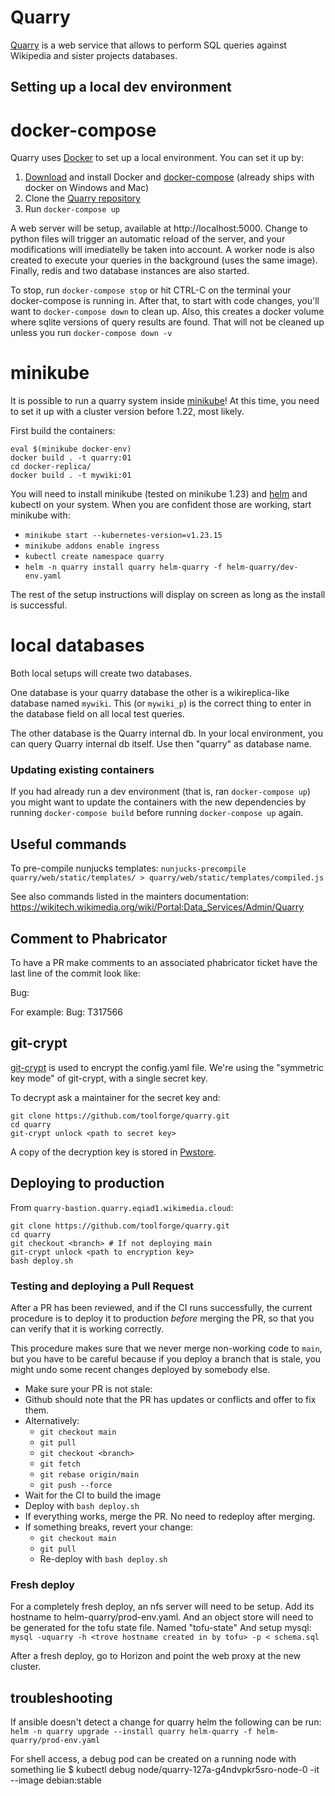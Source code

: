 # Quarry
[Quarry](https://quarry.wmcloud.org/) is a web service that allows to perform SQL 
queries against Wikipedia and sister projects databases.

## Setting up a local dev environment ##

# docker-compose
Quarry uses [Docker](https://docs.docker.com/engine/install/) to set up a local
environment. You can set it up by:

1. [Download](https://docs.docker.com/engine/install/) and install Docker and
   [docker-compose](https://docs.docker.com/compose/) (already ships with docker on Windows and Mac)
3. Clone the [Quarry repository](https://github.com/wikimedia/analytics-quarry-web)
4. Run `docker-compose up`

A web server will be setup, available at http://localhost:5000. Change to python
files will trigger an automatic reload of the server, and your modifications
will imediatelly be taken into account.
A worker node is also created to execute your queries in the background (uses the
same image). Finally, redis and two database instances are also started.

To stop, run `docker-compose stop` or hit CTRL-C on the terminal your docker-compose
is running in. After that, to start with code changes, you'll want to `docker-compose down`
to clean up. Also, this creates a docker volume where sqlite versions of query
results are found. That will not be cleaned up unless you run `docker-compose down -v`

# minikube
It is possible to run a quarry system inside [minikube](https://minikube.sigs.k8s.io/docs/)!
At this time, you need to set it up with a cluster version before 1.22, most likely.

First build the containers:
```
eval $(minikube docker-env)
docker build . -t quarry:01
cd docker-replica/
docker build . -t mywiki:01
```

You will need to install minikube (tested on minikube 1.23) and [helm](https://helm.sh) and kubectl on your system. When you are confident those are working, start minikube with:
 - `minikube start --kubernetes-version=v1.23.15`
 - `minikube addons enable ingress`
 - `kubectl create namespace quarry`
 - `helm -n quarry install quarry helm-quarry -f helm-quarry/dev-env.yaml`

The rest of the setup instructions will display on screen as long as the install is successful.

# local databases
Both local setups will create two databases.

One database is your quarry database the other is a wikireplica-like database
named `mywiki`. This (or `mywiki_p`) is the correct thing to enter in the
database field on all local test queries.

The other database is the Quarry internal db. In your local environment, you can query Quarry internal db itself. Use then
"quarry" as database name.

### Updating existing containers ###

If you had already run a dev environment (that is, ran `docker-compose up`) you might want to update
the containers with the new dependencies by running `docker-compose build` before running
`docker-compose up` again.

## Useful commands ##

To pre-compile nunjucks templates:
`nunjucks-precompile quarry/web/static/templates/ > quarry/web/static/templates/compiled.js`

See also commands listed in the mainters documentation:
https://wikitech.wikimedia.org/wiki/Portal:Data_Services/Admin/Quarry

## Comment to Phabricator ##

To have a PR make comments to an associated phabricator ticket have the last line of the commit look like:

Bug: <ticket number>

For example:
Bug: T317566

## git-crypt ##

[git-crypt](https://github.com/AGWA/git-crypt) is used to encrypt the config.yaml file.
We're using the "symmetric key mode" of git-crypt, with a single secret key.

To decrypt ask a maintainer for the secret key and:
```
git clone https://github.com/toolforge/quarry.git
cd quarry
git-crypt unlock <path to secret key>
```

A copy of the decryption key is stored in [Pwstore](https://wikitech.wikimedia.org/wiki/Pwstore).

## Deploying to production ##

From `quarry-bastion.quarry.eqiad1.wikimedia.cloud`:

```
git clone https://github.com/toolforge/quarry.git
cd quarry
git checkout <branch> # If not deploying main
git-crypt unlock <path to encryption key>
bash deploy.sh
```

### Testing and deploying a Pull Request ###

After a PR has been reviewed, and if the CI runs successfully, the current
procedure is to deploy it to production _before_ merging the PR, so that you can
verify that it is working correctly.

This procedure makes sure that we never merge non-working code to `main`, but
you have to be careful because if you deploy a branch that is stale, you might
undo some recent changes deployed by somebody else.

* Make sure your PR is not stale:
* Github should note that the PR has updates or conflicts and offer to fix them.
* Alternatively:
  * `git checkout main`
  * `git pull`
  * `git checkout <branch>`
  * `git fetch`
  * `git rebase origin/main`
  * `git push --force`
* Wait for the CI to build the image
* Deploy with `bash deploy.sh`
* If everything works, merge the PR. No need to redeploy after merging.
* If something breaks, revert your change:
  * `git checkout main`
  * `git pull`
  * Re-deploy with `bash deploy.sh`

### Fresh deploy ###
For a completely fresh deploy, an nfs server will need to be setup. Add its hostname to helm-quarry/prod-env.yaml.
And an object store will need to be generated for the tofu state file. Named "tofu-state"
And setup mysql:
`mysql -uquarry -h <trove hostname created in by tofu> -p < schema.sql`

After a fresh deploy, go to Horizon and point the web proxy at the new cluster.

## troubleshooting ##
If ansible doesn't detect a change for quarry helm the following can be run:
`helm -n quarry upgrade --install quarry helm-quarry -f helm-quarry/prod-env.yaml`

For shell access, a debug pod can be created on a running node with something lie
$ kubectl debug node/quarry-127a-g4ndvpkr5sro-node-0 -it --image debian:stable  
